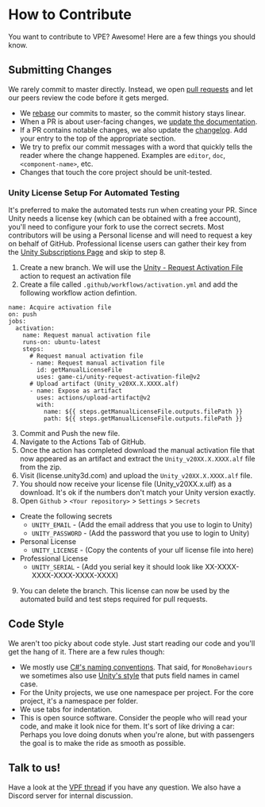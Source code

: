 # How to Contribute

You want to contribute to VPE? Awesome! Here are a few things you should know.

## Submitting Changes

We rarely commit to master directly. Instead, we open [pull requests](https://docs.github.com/en/free-pro-team@latest/github/collaborating-with-issues-and-pull-requests/about-pull-requests)
and let our peers review the code before it gets merged.

- We [rebase](https://git-scm.com/book/en/v2/Git-Branching-Rebasing) our commits to master, so the commit history stays linear.
- When a PR is about user-facing changes, we [update the documentation](https://github.com/freezy/VisualPinball.Engine/wiki/Documentation#bigger-changes-or-new-content).
- If a PR contains notable changes, we also update the [changelog](CHANGELOG.md). Add your entry to the top of the appropriate section.
- We try to prefix our commit messages with a word that quickly tells the reader where the change happened. Examples are `editor`, `doc`, `<component-name>`, etc.
- Changes that touch the core project should be unit-tested. 

### Unity License Setup For Automated Testing

It's preferred to make the automated tests run when creating your PR. Since Unity needs a license key (which can be obtained with a free account), you'll need to configure your fork to use the correct secrets.
Most contributors will be using a Personal license and will need to request a key on behalf of GitHub. Professional license users can gather their key from the [Unity Subscriptions Page](https://id.unity.com/en/subscriptions) and skip to step 8.

1. Create a new branch. We will use the [Unity - Request Activation File](https://github.com/marketplace/actions/unity-request-activation-file) action to request an activation file
2. Create a file called `.github/workflows/activation.yml` and add the following workflow action defintion.
```
name: Acquire activation file
on: push
jobs:
  activation:
    name: Request manual activation file 
    runs-on: ubuntu-latest
    steps:
      # Request manual activation file
      - name: Request manual activation file
        id: getManualLicenseFile
        uses: game-ci/unity-request-activation-file@v2
      # Upload artifact (Unity_v20XX.X.XXXX.alf)
      - name: Expose as artifact
        uses: actions/upload-artifact@v2
        with:
          name: ${{ steps.getManualLicenseFile.outputs.filePath }}
          path: ${{ steps.getManualLicenseFile.outputs.filePath }}
```
3. Commit and Push the new file.
4. Navigate to the Actions Tab of GitHub.
5. Once the action has completed download the manual activation file that now appeared as an artifact and extract the `Unity_v20XX.X.XXXX.alf` file from the zip.
6. Visit (license.unity3d.com) and upload the `Unity_v20XX.X.XXXX.alf` file.
7. You should now receive your license file (Unity_v20XX.x.ulf) as a download. It's ok if the numbers don't match your Unity version exactly.
8. Open `Github` > `<Your repository>` > `Settings` > `Secrets`
- Create the following secrets
  - `UNITY_EMAIL` - (Add the email address that you use to login to Unity)
  - `UNITY_PASSWORD` - (Add the password that you use to login to Unity)
- Personal License
  - `UNITY_LICENSE` - (Copy the contents of your ulf license file into here)
- Professional License
  - `UNITY_SERIAL` - (Add you serial key it should look like XX-XXXX-XXXX-XXXX-XXXX-XXXX)
  
9. You can delete the branch. This license can now be used by the automated build and test steps required for pull requests. 


## Code Style 

We aren't too picky about code style. Just start reading our code and you'll get the hang of it. There
are a few rules though:

- We mostly use [C#'s naming conventions](https://docs.microsoft.com/en-us/dotnet/standard/design-guidelines/naming-guidelines).
  That said, for `MonoBehaviours` we sometimes also use [Unity's style](https://github.com/raywenderlich/c-sharp-style-guide)
  that puts field names in camel case.
- For the Unity projects, we use one namespace per project. For the core project, it's a namespace per folder.  
- We use tabs for indentation.
- This is open source software. Consider the people who will read your code, and make it look nice for them. It's sort of like 
  driving a car: Perhaps you love doing donuts when you're alone, but with passengers the goal is to make the ride as smooth 
  as possible.

## Talk to us!

Have a look at the [VPF thread](https://www.vpforums.org/index.php?showtopic=43651) if you have any question. We also have a Discord
server for internal discussion.
